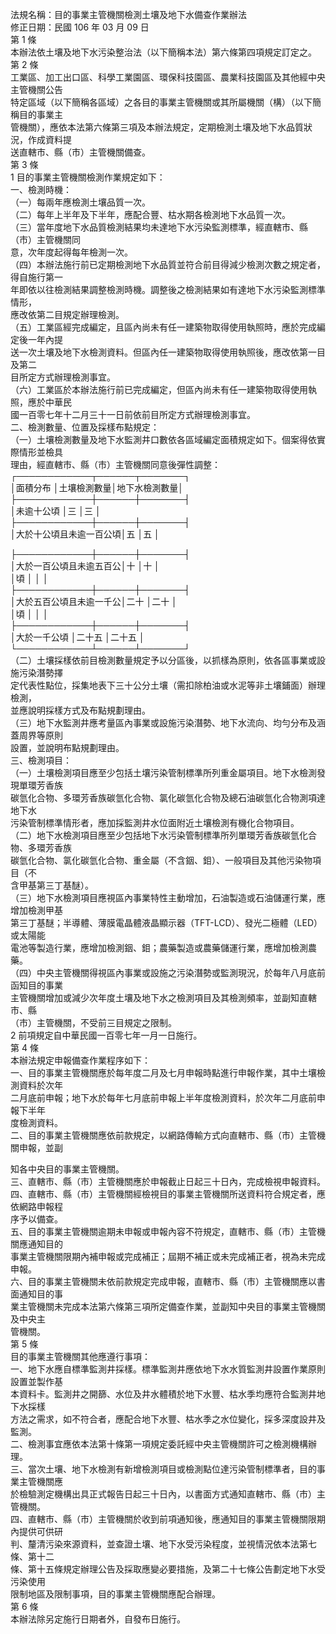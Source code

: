 法規名稱：目的事業主管機關檢測土壤及地下水備查作業辦法  
修正日期：民國 106 年 03 月 09 日  
第 1 條  
本辦法依土壤及地下水污染整治法（以下簡稱本法）第六條第四項規定訂定之。  
第 2 條  
工業區、加工出口區、科學工業園區、環保科技園區、農業科技園區及其他經中央主管機關公告  
特定區域（以下簡稱各區域）之各目的事業主管機關或其所屬機關（構）（以下簡稱目的事業主  
管機關），應依本法第六條第三項及本辦法規定，定期檢測土壤及地下水品質狀況，作成資料提  
送直轄市、縣（市）主管機關備查。  
第 3 條  
1 目的事業主管機關檢測作業規定如下：  
一、檢測時機：  
（一）每兩年應檢測土壤品質一次。  
（二）每年上半年及下半年，應配合豐、枯水期各檢測地下水品質一次。  
（三）當年度地下水品質檢測結果均未達地下水污染監測標準，經直轄市、縣（市）主管機關同  
意，次年度起得每年檢測一次。  
（四）本辦法施行前已定期檢測地下水品質並符合前目得減少檢測次數之規定者，得自施行第一  
年即依以往檢測結果調整檢測時機。調整後之檢測結果如有達地下水污染監測標準情形，  
應改依第二目規定辦理檢測。  
（五）工業區經完成編定，且區內尚未有任一建築物取得使用執照時，應於完成編定後一年內提  
送一次土壤及地下水檢測資料。但區內任一建築物取得使用執照後，應改依第一目及第二  
目所定方式辦理檢測事宜。  
（六）工業區於本辦法施行前已完成編定，但區內尚未有任一建築物取得使用執照，應於中華民  
國一百零七年十二月三十一日前依前目所定方式辦理檢測事宜。  
二、檢測數量、位置及採樣布點規定：  
（一）土壤檢測數量及地下水監測井口數依各區域編定面積規定如下。個案得依實際情形並檢具  
理由，經直轄市、縣（市）主管機關同意後彈性調整：  
┌────────────┬──────┬───────┐  
│面積分布 │土壤檢測數量│地下水檢測數量│  
├────────────┼──────┼───────┤  
│未逾十公頃 │三 │三 │  
├────────────┼──────┼───────┤  
│大於十公頃且未逾一百公頃│五 │五 │  


├────────────┼──────┼───────┤  
│大於一百公頃且未逾五百公│十 │十 │  
│頃 │ │ │  
├────────────┼──────┼───────┤  
│大於五百公頃且未逾一千公│二十 │二十 │  
│頃 │ │ │  
├────────────┼──────┼───────┤  
│大於一千公頃 │二十五 │二十五 │  
└────────────┴──────┴───────┘  
（二）土壤採樣依前目檢測數量規定予以分區後，以抓樣為原則，依各區事業或設施污染潛勢擇  
定代表性點位，採集地表下三十公分土壤（需扣除柏油或水泥等非土壤鋪面）辦理檢測，  
並應說明採樣方式及布點規劃理由。  
（三）地下水監測井應考量區內事業或設施污染潛勢、地下水流向、均勻分布及涵蓋周界等原則  
設置，並說明布點規劃理由。  
三、檢測項目：  
（一）土壤檢測項目應至少包括土壤污染管制標準所列重金屬項目。地下水檢測發現單環芳香族  
碳氫化合物、多環芳香族碳氫化合物、氯化碳氫化合物及總石油碳氫化合物測項達地下水  
污染管制標準情形者，應加採監測井水位面附近土壤檢測有機化合物項目。  
（二）地下水檢測項目應至少包括地下水污染管制標準所列單環芳香族碳氫化合物、多環芳香族  
碳氫化合物、氯化碳氫化合物、重金屬（不含銦、鉬）、一般項目及其他污染物項目（不  
含甲基第三丁基醚）。  
（三）地下水檢測項目應視區內事業特性主動增加，石油製造或石油儲運行業，應增加檢測甲基  
第三丁基醚；半導體、薄膜電晶體液晶顯示器（TFT-LCD）、發光二極體（LED）或太陽能  
電池等製造行業，應增加檢測銦、鉬；農藥製造或農藥儲運行業，應增加檢測農藥。  
（四）中央主管機關得視區內事業或設施之污染潛勢或監測現況，於每年八月底前函知目的事業  
主管機關增加或減少次年度土壤及地下水之檢測項目及其檢測頻率，並副知直轄市、縣  
（市）主管機關，不受前三目規定之限制。  
2 前項規定自中華民國一百零七年一月一日施行。  
第 4 條  
本辦法規定申報備查作業程序如下：  
一、目的事業主管機關應於每年度二月及七月申報時點進行申報作業，其中土壤檢測資料於次年  
二月底前申報；地下水於每年七月底前申報上半年度檢測資料，於次年二月底前申報下半年  
度檢測資料。  
二、目的事業主管機關應依前款規定，以網路傳輸方式向直轄市、縣（市）主管機關申報，並副  


知各中央目的事業主管機關。  
三、直轄市、縣（市）主管機關應於申報截止日起三十日內，完成檢視申報資料。  
四、直轄市、縣（市）主管機關經檢視目的事業主管機關所送資料符合規定者，應依網路申報程  
序予以備查。  
五、目的事業主管機關逾期未申報或申報內容不符規定，直轄市、縣（市）主管機關應通知目的  
事業主管機關限期內補申報或完成補正；屆期不補正或未完成補正者，視為未完成申報。  
六、目的事業主管機關未依前款規定完成申報，直轄市、縣（市）主管機關應以書面通知目的事  
業主管機關未完成本法第六條第三項所定備查作業，並副知中央目的事業主管機關及中央主  
管機關。  
第 5 條  
目的事業主管機關其他應遵行事項：  
一、地下水應自標準監測井採樣。標準監測井應依地下水水質監測井設置作業原則設置並製作基  
本資料卡。監測井之開篩、水位及井水體積於地下水豐、枯水季均應符合監測井地下水採樣  
方法之需求，如不符合者，應配合地下水豐、枯水季之水位變化，採多深度設井及監測。  
二、檢測事宜應依本法第十條第一項規定委託經中央主管機關許可之檢測機構辦理。  
三、當次土壤、地下水檢測有新增檢測項目或檢測點位達污染管制標準者，目的事業主管機關應  
於檢驗測定機構出具正式報告日起三十日內，以書面方式通知直轄市、縣（市）主管機關。  
四、直轄市、縣（市）主管機關於收到前項通知後，應通知目的事業主管機關限期內提供可供研  
判、釐清污染來源資料，並查證土壤、地下水受污染程度，並視情況依本法第七條、第十二  
條、第十五條規定辦理公告及採取應變必要措施，及第二十七條公告劃定地下水受污染使用  
限制地區及限制事項，目的事業主管機關應配合辦理。  
第 6 條  
本辦法除另定施行日期者外，自發布日施行。  


